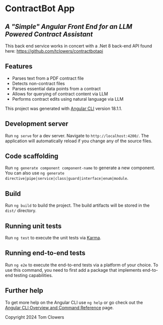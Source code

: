 # ContractBot App
## _A "Simple" Angular Front End for an LLM Powered Contract Assistant_

This back end service works in concert with a .Net 8 back-end API found here: https://github.com/tclowers/contractbotapi

## Features
- Parses text from a PDF contract file
- Detects non-contract files
- Parses essential data points from a contract
- Allows for querying of contract content via LLM
- Performs contract edits using natural language via LLM

This project was generated with [Angular CLI](https://github.com/angular/angular-cli) version 18.1.1.

## Development server

Run `ng serve` for a dev server. Navigate to `http://localhost:4200/`. The application will automatically reload if you change any of the source files.

## Code scaffolding

Run `ng generate component component-name` to generate a new component. You can also use `ng generate directive|pipe|service|class|guard|interface|enum|module`.

## Build

Run `ng build` to build the project. The build artifacts will be stored in the `dist/` directory.

## Running unit tests

Run `ng test` to execute the unit tests via [Karma](https://karma-runner.github.io).

## Running end-to-end tests

Run `ng e2e` to execute the end-to-end tests via a platform of your choice. To use this command, you need to first add a package that implements end-to-end testing capabilities.

## Further help

To get more help on the Angular CLI use `ng help` or go check out the [Angular CLI Overview and Command Reference](https://angular.dev/tools/cli) page.


Copyright 2024 Tom Clowers
